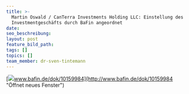 ```yaml
---
title: >-
  Martin Oswald / CanTerra Investments Holding LLC: Einstellung des
  Investmentgeschäfts durch BaFin angeordnet
date:
seo_beschreibung:
layout: post
feature_bild_path:
tags: []
topics: []
team_member: dr-sven-tintemann
---
```



[![](http://www.bafin.de/SiteGlobals/Frontend/Images/icons/newsletter/icon_webcodelink.png?__blob=normal)www.bafin.de/dok/10159984](http://www.bafin.de/dok/10159984 "Öffnet neues Fenster")
